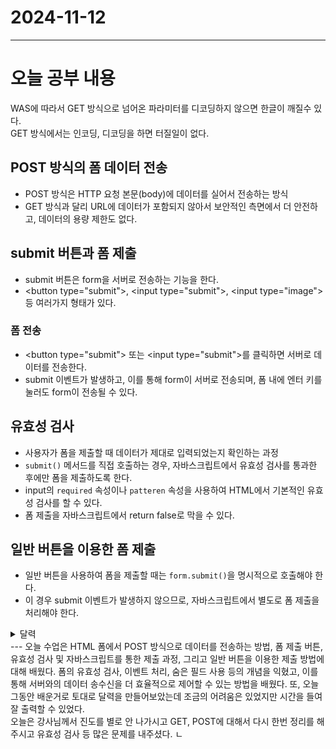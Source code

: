 # 2024-11-12
---

# 오늘 공부 내용

WAS에 따라서 GET 방식으로 넘어온 파라미터를 디코딩하지 않으면 한글이 깨질수 있다.<br>
GET 방식에서는 인코딩, 디코딩을 하면 터질일이 없다.


## POST 방식의 폼 데이터 전송
- POST 방식은 HTTP 요청 본문(body)에 데이터를 실어서 전송하는 방식
- GET 방식과 달리 URL에 데이터가 포함되지 않아서 보안적인 측면에서 더 안전하고, 데이터의 용량 제한도 없다.


## submit 버튼과 폼 제출
- submit 버튼은 form을 서버로 전송하는 기능을 한다.
- &lt;button type="submit"&gt;, &lt;input type="submit"&gt;, &lt;input type="image"&gt; 등 여러가지 형태가 있다.
### 폼 전송
- &lt;button type="submit"&gt; 또는 &lt;input type="submit"&gt;를 클릭하면 서버로 데이터를 전송한다.
- submit 이벤트가 발생하고, 이를 통해 form이 서버로 전송되며, 폼 내에 엔터 키를 눌러도 form이 전송될 수 있다.

## 유효성 검사 
- 사용자가 폼을 제출할 때 데이터가 제대로 입력되었는지 확인하는 과정
- `submit()` 메서드를 직접 호출하는 경우, 자바스크립트에서 유효성 검사를 통과한 후에만 폼을 제출하도록 한다.
- input의 `required` 속성이나 `patteren` 속성을 사용하여 HTML에서 기본적인 유효성 검사를 할 수 있다.
- 폼 제출을 자바스크립트에서 return false로 막을 수 있다.

## 일반 버튼을 이용한 폼 제출
- 일반 버튼을 사용하여 폼을 제출할 때는 `form.submit()`을 명시적으로 호출해야 한다.
- 이 경우 submit 이벤트가 발생하지 않으므로, 자바스크립트에서 별도로 폼 제출을 처리해야 한다.

<details>
    <summary>달력</summary>

```java
<%@ page contentType="text/html; charset=UTF-8" %>
<%@ page import="java.util.Calendar" %>
<%
	Calendar cal = Calendar.getInstance();
	int ty = cal.get(Calendar.YEAR);
	int tm = cal.get(Calendar.MONTH) + 1;
	int td = cal.get(Calendar.DATE);

	int year = cal.get(Calendar.YEAR);
	int month = cal.get(Calendar.MONTH) + 1;

	String sy = request.getParameter("year");
	String sm = request.getParameter("month");

	if(sy != null) {
		year = Integer.parseInt(sy);
	}

	if(sm != null) {
		month = Integer.parseInt(sm);
	}

	cal.set(year, month-1, 1);
	year = cal.get(Calendar.YEAR);
	month = cal.get(Calendar.MONTH) + 1;

	int week = cal.get(Calendar.DAY_OF_WEEK); // 1 ~ 7
%>

<!DOCTYPE html>
<html>
<head>
    <meta charset="UTF-8">
    <title>Insert title here</title>
    <link rel="icon" href="data:;base64,iVBORw0KGgo=">
    <style type="text/css">
        * {
            margin: 0;
            padding: 0;
        }

        *, *::after, *::before {
            box-sizing: border-box;
        }

        body {
            font-size: 14px;
            font-family: "맑은 고딕", 나눔고딕, 돋움, sans-serif;
        }

        a {
            color: #000;
            text-decoration: none;
            cursor: pointer;
        }

        a:active, a:hover {
            text-decoration: underline;
            color: #F28011;
        }

        .btn {
            padding: 5px 10px;
            font-size: 14px;
            font-family: "맑은 고딕", 나눔고딕, 돋움, sans-serif;
            color: #333;
            font-weight: 500;
            border: 1px solid #999;
            border-radius: 4px;
            background-color: #fff;
            cursor: pointer;
            vertical-align: baseline;
        }

        .btn:active, .btn:focus, .btn:hover {
            color: #333;
            background-color: #f8f9fa;
        }

        .btn[disabled], fieldset[disabled] .btn {
            pointer-events: none;
            cursor: default;
            opacity: .65;
        }

        .form-control {
            padding: 5px 5px;
            font-family: "맑은 고딕", 나눔고딕, 돋움, sans-serif;
            border: 1px solid #999;
            border-radius: 4px;
            background-color: #fff;
            vertical-align: baseline;
        }

        .form-control[readonly] {
            background-color: #f8f9fa;
        }

        textarea.form-control {
            height: 170px;
            resize: none;
        }

        .form-select {
            padding: 4px 5px;
            font-family: "맑은 고딕", 나눔고딕, 돋움, sans-serif;
            border: 1px solid #999;
            border-radius: 4px;
            background-color: #fff;
            vertical-align: baseline;
        }

        .form-select[readonly] {
            background-color: #f8f9fa;
        }

        textarea:focus, input:focus {
            outline: none;
        }

        input[type=checkbox], input[type=radio] {
            vertical-align: middle;
        }

        /* table */
        .table {
            width: 100%;
            border-spacing: 0;
            border-collapse: collapse;
        }

        .table th, .table td {
            padding-top: 10px;
            padding-bottom: 10px;
        }

        .table-border thead > tr {
            border-top: 2px solid #212529;
            border-bottom: 1px solid #ced4da;
        }

        .table-border tbody > tr {
            border-bottom: 1px solid #ced4da;
        }

        .table-border tfoot > tr {
            border-bottom: 1px solid #ced4da;
        }

        .td-border td {
            border: 1px solid #ced4da;
        }

        .border {
            border: 1px solid #ced4da;
        }

        .border-top {
            border-top: 1px solid #ced4da;
        }

        .border-bottom {
            border-bottom: 1px solid #ced4da;
        }

        .text-left {
            text-align: left;
            padding-left: 10px;
        }

        .text-right {
            text-align: right;
            padding-right: 10px;
        }

        .text-center {
            text-align: center;
        }

        .clear {
            clear: both;
        }

        .clear:after {
            content: '';
            display: block;
            clear: both;
        }

        /* layout */
        .calendar {
            width: 280px;
            margin: 30px auto;
        }

        .calendar .title {
            padding: 7px;
            text-align: center;
            font-weight: 600;
        }

        .calendar select.form-select {
            padding: 2px 6px;
        }

        .calendar table thead tr:first-child {
            background: #f6f6f6;
        }

        .calendar table td {
            padding: 10px;
            text-align: center;
            border: 1px solid #ced4da;
        }

        .calendar table td:nth-child(7n+1) {
            color: red;
        }

        .calendar table td:nth-child(7n) {
            color: blue;
        }

        .calendar table td.gray {
            color: #ccc;
        }

        .calendar table td.today {
            font-weight: 700;
            background: #E6FFFF;
        }

        .calendar .footer {
            height: 25px;
            line-height: 25px;
            text-align: right;
            font-size: 11px;
        }
    </style>

</head>
<body>

<div class="calendar">
    <div class="title">
        <a href="calendar.jsp?year=<%=year%>&month=<%=month-1%>">&lt;</a>
        <label><%= year%>년 <%=month%> 월</label>
        <a href="calendar.jsp?year=<%=year%>&month=<%=month+1%>">&gt;</a>
    </div>
	<%--주소?이름=값&이름=값--%>

    <table class="table">
        <thead>
        <tr>
            <td>일</td>
            <td>월</td>
            <td>화</td>
            <td>수</td>
            <td>목</td>
            <td>금</td>
            <td>토</td>
        </tr>
        </thead>

		<tbody>
		<%
			// 이전달
			Calendar preCal = (Calendar)cal.clone();
			preCal.add(Calendar.DATE, -(week-1));
			int preDate = preCal.get(Calendar.DATE);
//			getServletContext();

			out.print("<tr>");
			// 1일 앞부분
			for (int i = 1; i < week; i++) {
				out.print("<td class='gray'>" + (preDate++) + "</td>");
			}

			// 월의 마지막 날짜
			int lastDay = cal.getActualMaximum(Calendar.DATE);
			String cls;
			for (int i = 1; i <= lastDay; i++) {
				cls = year == ty && month == tm && i == td ? "today" : "";
				// td가 date
				out.print("<td class='" + cls + "'>" + i + "</td>");

				if (lastDay != i && (++week) % 7 == 1) {
					out.print("</tr> <tr>");
				}
			}

			// 마지막 주 마지막 일자 다음 처리
			int n = 1;
			for (int i = (week-1)%7; i < 6; i++) {
				out.print("<td class='gray'>" + (n++) + "</td>");
			}
			out.print("</tr>");
		%>
		</tbody>
    </table>

	<div class="footer">
		<a href="calendar.jsp">오늘날짜로</a>
	</div>
</div>

</body>
</html>
```
</details>
---
오늘 수업은 HTML 폼에서 POST 방식으로 데이터를 전송하는 방법, 
폼 제출 버튼, 유효성 검사 및 자바스크립트를 통한 제출 과정,
그리고 일반 버튼을 이용한 제출 방법에 대해 배웠다.
폼의 유효성 검사, 이벤트 처리, 숨은 필드 사용 등의 개념을 익혔고, 
이를 통해 서버와의 데이터 송수신을 더 효율적으로 제어할 수 있는 
방법을 배웠다. 또, 오늘 그동안 배운거로 토대로 달력을 만들어보았는데 조금의 어려움은 있었지만
시간을 들여 잘 출력할 수 있었다. <br>
오늘은 강사님께서 진도를 별로 안 나가시고 GET, POST에 대해서 다시 한번 정리를 해주시고 유효성 검사 등 많은 문제를 내주셨다.
ㄴ
